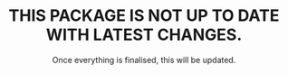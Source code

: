 

<h1 align="center">THIS PACKAGE IS NOT UP TO DATE WITH LATEST CHANGES.</h1>
<p align="center">Once everything is finalised, this will be updated.</p>


